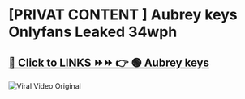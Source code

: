 
 # [PRIVAT CONTENT ] Aubrey keys Onlyfans Leaked 34wph

## <h2><a href="https://clipsfans.com/Aubrey_keys&ref=git">🔗 Click to LINKS ⏩⏩ 👉 🟢 Aubrey keys </a></h2>

<a href="https://clipsfans.com/Aubrey_keys&ref=git" rel="nofollow" data-target="animated-image.originalLink"><img src="https://i.ibb.co.com/xMMVF88/686577567.gif" alt="Viral Video Original" style="max-width: 100%; display: inline-block;" data-target="animated-image.originalImage"></a>

